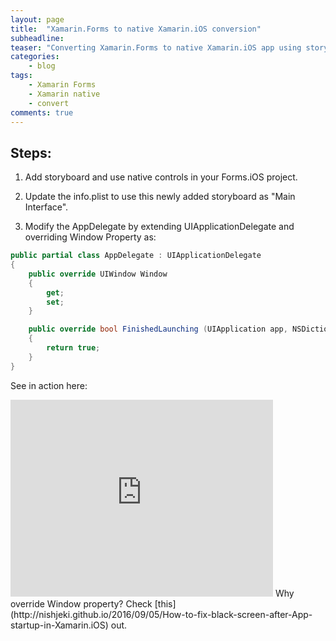 ```yaml
---
layout: page
title:  "Xamarin.Forms to native Xamarin.iOS conversion"
subheadline:
teaser: "Converting Xamarin.Forms to native Xamarin.iOS app using storyboard.  Requires some attention in overriding Window property in AppDelegate."
categories:
    - blog
tags:
    - Xamarin Forms
    - Xamarin native
    - convert
comments: true
---
```


## Steps:

1. Add storyboard and use native controls in your Forms.iOS project.

2. Update the info.plist to use this newly added storyboard as "Main Interface".

3. Modify the AppDelegate by extending UIApplicationDelegate and overriding Window Property as:

```cs
public partial class AppDelegate : UIApplicationDelegate
{
    public override UIWindow Window
    {
        get;
        set;
    }

    public override bool FinishedLaunching (UIApplication app, NSDictionary options)
    {
        return true;
    }
}
```

See in action here:

<iframe width="420" height="315" src="http://www.youtube.com/embed/-Q4VQ0i6fQ4" frameborder="0" allowfullscreen></iframe>
Why override Window property?
Check [this](http://nishjeki.github.io/2016/09/05/How-to-fix-black-screen-after-App-startup-in-Xamarin.iOS) out.
